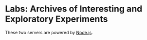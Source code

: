 # Labs: Archives of Interesting and Exploratory Experiments

These two servers are powered by [Node.js](http://nodejs.org/).

